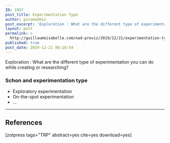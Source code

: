 ```yaml
---
ID: 1957
post_title: Experimentation Type
author: gicomadmin
post_excerpt: 'Exploration : What are the different type of experimentation you can do while creating or researching?'
layout: post
permalink: >
  http://guillaumeisabelle.com/nad-previz/2019/12/21/experimentation-type/
published: true
post_date: 2019-12-21 06:18:54
---
```

<!-- wp:paragraph -->

Exploration : What are the different type of experimentation you can do while creating or researching?

<!-- /wp:paragraph -->

<!-- wp:heading {"level":3} -->

### Schon and experimentation type

<!-- /wp:heading -->

<!-- wp:list -->

*   Exploratory experimentation
*   On-the-spot experimentation
*   ...

<!-- /wp:list -->

<!-- wp:separator -->

<hr class="wp-block-separator" />

<!-- /wp:separator -->

<!-- wp:more -->

<!--more-->

<!-- /wp:more -->

<!-- wp:heading -->

## References

<!-- /wp:heading -->

<!-- wp:paragraph -->

[zotpress tags="TRP" abstract=yes cite=yes download=yes]

<!-- /wp:paragraph -->